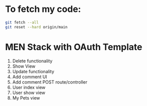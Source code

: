 # To fetch my code:
```bash
git fetch --all
git reset --hard origin/main
```

# MEN Stack with OAuth Template

1. Delete functionality
2. Show View
3. Update functionality
4. Add comment UI
5. Add comment POST route/controller
6.  User index view
7.  User show view
8.  My Pets view